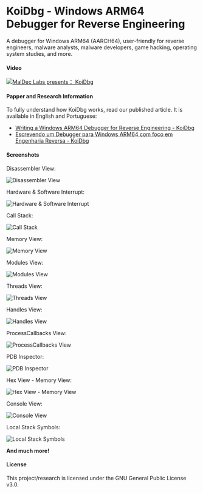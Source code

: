 # KoiDbg - Windows ARM64 Debugger for Reverse Engineering

A debugger for Windows ARM64 (AARCH64), user-friendly for reverse engineers, malware analysts, malware developers, game hacking, operating system studies, and more.

#### Video

[![MalDec Labs presents： KoiDbg](https://img.youtube.com/vi/vCgGMcGksp8/0.jpg)](https://www.youtube.com/watch?v=vCgGMcGksp8)

#### Papper and Research Information

To fully understand how KoiDbg works, read our published article. It is available in English and Portuguese:

- [Writing a Windows ARM64 Debugger for Reverse Engineering - KoiDbg](https://keowu.re/posts/Writing-a-Windows-ARM64-Debugger-for-Reverse-Engineering-KoiDbg/)
- [Escrevendo um Debugger para Windows ARM64 com foco em Engenharia Reversa - KoiDbg](https://keowu.re/posts/Escrevendo-um-Debugger-para-Windows-ARM64-com-foco-em-Engenharia-Reversa-KoiDbg/)

#### Screenshots

Disassembler View:

![Disassembler View](imgs/repo/Disassembler%20View.png)

Hardware & Software Interrupt:

![Hardware & Software Interrupt](imgs/repo/Hardware%20&%20Software%20Interrupt.png)

Call Stack:

![Call Stack](imgs/repo/Call%20Stack.png)

Memory View:

![Memory View](imgs/repo/Memory%20View.png)

Modules View:

![Modules View](imgs/repo/Modules%20View.png)

Threads View:

![Threads View](imgs/repo/Threads%20View.png)

Handles View:

![Handles View](imgs/repo/Handles%20View.png)

ProcessCallbacks View:

![ProcessCallbacks View](imgs/repo/ProcessCallbacks%20View.png)

PDB Inspector:

![PDB Inspector](imgs/repo/PDB%20Inspector.png)

Hex View - Memory View:

![Hex View - Memory View](imgs/repo/Hex%20View%20-%20Memory%20View.png)

Console View:

![Console View](imgs/repo/Console%20View.png)

Local Stack Symbols:

![Local Stack Symbols](imgs/repo/Local%20Stack%20Symbols.png)

**And much more!**

#### License
This project/research is licensed under the GNU General Public License v3.0.